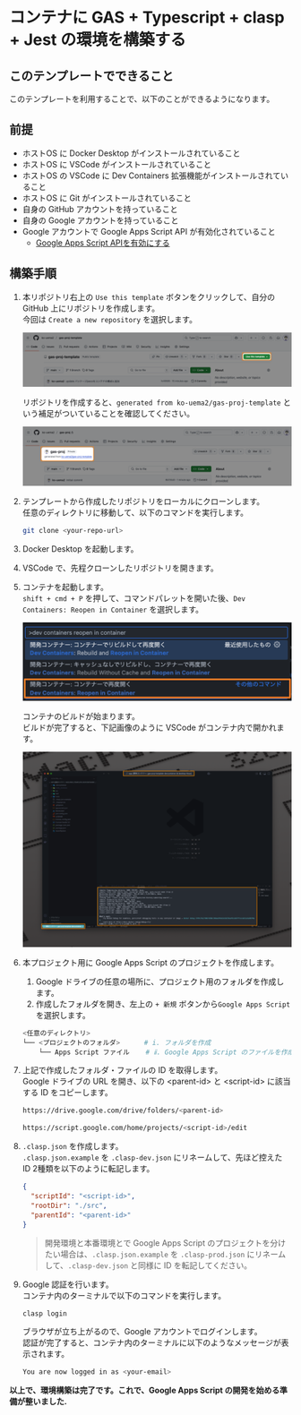 <!--
Copyright 2025 ko-uema2

Licensed under the Apache License, Version 2.0 (the "License");
you may not use this file except in compliance with the License.
You may obtain a copy of the License at

      http://www.apache.org/licenses/LICENSE-2.0

Unless required by applicable law or agreed to in writing, software
distributed under the License is distributed on an "AS IS" BASIS,
WITHOUT WARRANTIES OR CONDITIONS OF ANY KIND, either express or implied.
See the License for the specific language governing permissions and
limitations under the License.
-->
# コンテナに GAS + Typescript + clasp + Jest の環境を構築する

## このテンプレートでできること

このテンプレートを利用することで、以下のことができるようになります。

## 前提

- ホストOS に Docker Desktop がインストールされていること
- ホストOS に VSCode がインストールされていること
- ホストOS の VSCode に Dev Containers 拡張機能がインストールされていること
- ホストOS に Git がインストールされていること
- 自身の GitHub アカウントを持っていること
- 自身の Google アカウントを持っていること
- Google アカウントで Google Apps Script API が有効化されていること
  - [Google Apps Script APIを有効にする](https://zenn.dev/cordelia/articles/3107aaf8b7a3d6#google-apps-script-api%E3%82%92%E6%9C%89%E5%8A%B9%E3%81%AB%E3%81%99%E3%82%8B)

## 構築手順

1. 本リポジトリ右上の `Use this template` ボタンをクリックして、自分の GitHub 上にリポジトリを作成します。  
    今回は `Create a new repository` を選択します。

    ![](./doc/img/CleanShot%202025-04-19%20at%2005.35.15.png)

    リポジトリを作成すると、`generated from ko-uema2/gas-proj-template` という補足がついていることを確認してください。

    ![](./doc/img/CleanShot%202025-04-19%20at%2005.39.49.png)

1. テンプレートから作成したリポジトリをローカルにクローンします。  
    任意のディレクトリに移動して、以下のコマンドを実行します。

    ```bash
    git clone <your-repo-url>
    ```

1. Docker Desktop を起動します。

1. VSCode で、先程クローンしたリポジトリを開きます。

1. コンテナを起動します。  
    `shift + cmd + P` を押して、コマンドパレットを開いた後、`Dev Containers: Reopen in Container` を選択します。

    ![](./doc/img/CleanShot%202025-04-19%20at%2006.13.30.png)

    コンテナのビルドが始まります。  
    ビルドが完了すると、下記画像のように VSCode がコンテナ内で開かれます。

    ![](./doc/img/CleanShot%202025-04-19%20at%2006.38.35.png)

1. 本プロジェクト用に Google Apps Script のプロジェクトを作成します。

    1. Google ドライブの任意の場所に、プロジェクト用のフォルダを作成します。  
    1. 作成したフォルダを開き、左上の `+ 新規` ボタンから`Google Apps Script` を選択します。

    ```bash
    <任意のディレクトリ>
    └── <プロジェクトのフォルダ>      # i. フォルダを作成
        └── Apps Script ファイル    # ⅱ. Google Apps Script のファイルを作成
    ```

1. 上記で作成したフォルダ・ファイルの ID を取得します。  
    Google ドライブの URL を開き、以下の \<parent-id\> と \<script-id\> に該当する ID をコピーします。

    ```bash
    https://drive.google.com/drive/folders/<parent-id>
    ```

    ```bash
    https://script.google.com/home/projects/<script-id>/edit
    ```

1. `.clasp.json` を作成します。  
    `.clasp.json.example` を `.clasp-dev.json` にリネームして、先ほど控えた ID 2種類を以下のように転記します。

    ```json
    {
      "scriptId": "<script-id>",
      "rootDir": "./src",
      "parentId": "<parent-id>"
    }
    ```

    > 開発環境と本番環境とで Google Apps Script のプロジェクトを分けたい場合は、`.clasp.json.example` を `.clasp-prod.json` にリネームして、`.clasp-dev.json` と同様に ID を転記してください。

1. Google 認証を行います。  
    コンテナ内のターミナルで以下のコマンドを実行します。

    ```bash
    clasp login
    ```

    ブラウザが立ち上がるので、Google アカウントでログインします。  
    認証が完了すると、コンテナ内のターミナルに以下のようなメッセージが表示されます。

    ```bash
    You are now logged in as <your-email>
    ```

**以上で、環境構築は完了です。これで、Google Apps Script の開発を始める準備が整いました.**
